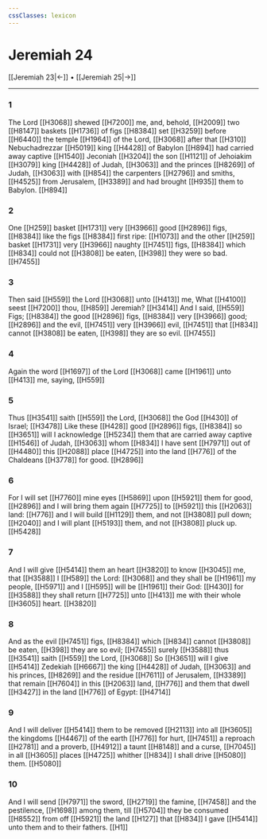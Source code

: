 ```yaml
---
cssClasses: lexicon
---
```

# Jeremiah 24

[[Jeremiah 23|←]] • [[Jeremiah 25|→]]

---

### 1
The Lord [[H3068]] shewed [[H7200]] me, and, behold, [[H2009]] two [[H8147]] baskets [[H1736]] of figs [[H8384]] set [[H3259]] before [[H6440]] the temple [[H1964]] of the Lord, [[H3068]] after that [[H310]] Nebuchadrezzar [[H5019]] king [[H4428]] of Babylon [[H894]] had carried away captive [[H1540]] Jeconiah [[H3204]] the son [[H1121]] of Jehoiakim [[H3079]] king [[H4428]] of Judah, [[H3063]] and the princes [[H8269]] of Judah, [[H3063]] with [[H854]] the carpenters [[H2796]] and smiths, [[H4525]] from Jerusalem, [[H3389]] and had brought [[H935]] them to Babylon. [[H894]]

### 2
One [[H259]] basket [[H1731]] very [[H3966]] good [[H2896]] figs, [[H8384]] like the figs [[H8384]] first ripe: [[H1073]] and the other [[H259]] basket [[H1731]] very [[H3966]] naughty [[H7451]] figs, [[H8384]] which [[H834]] could not [[H3808]] be eaten, [[H398]] they were so bad. [[H7455]]

### 3
Then said [[H559]] the Lord [[H3068]] unto [[H413]] me, What [[H4100]] seest [[H7200]] thou, [[H859]] Jeremiah? [[H3414]] And I said, [[H559]] Figs; [[H8384]] the good [[H2896]] figs, [[H8384]] very [[H3966]] good; [[H2896]] and the evil, [[H7451]] very [[H3966]] evil, [[H7451]] that [[H834]] cannot [[H3808]] be eaten, [[H398]] they are so evil. [[H7455]]

### 4
Again the word [[H1697]] of the Lord [[H3068]] came [[H1961]] unto [[H413]] me, saying, [[H559]]

### 5
Thus [[H3541]] saith [[H559]] the Lord, [[H3068]] the God [[H430]] of Israel; [[H3478]] Like these [[H428]] good [[H2896]] figs, [[H8384]] so [[H3651]] will I acknowledge [[H5234]] them that are carried away captive [[H1546]] of Judah, [[H3063]] whom [[H834]] I have sent [[H7971]] out of [[H4480]] this [[H2088]] place [[H4725]] into the land [[H776]] of the Chaldeans [[H3778]] for good. [[H2896]]

### 6
For I will set [[H7760]] mine eyes [[H5869]] upon [[H5921]] them for good, [[H2896]] and I will bring them again [[H7725]] to [[H5921]] this [[H2063]] land: [[H776]] and I will build [[H1129]] them, and not [[H3808]] pull down; [[H2040]] and I will plant [[H5193]] them, and not [[H3808]] pluck up. [[H5428]]

### 7
And I will give [[H5414]] them an heart [[H3820]] to know [[H3045]] me, that [[H3588]] I [[H589]] the Lord: [[H3068]] and they shall be [[H1961]] my people, [[H5971]] and I [[H595]] will be [[H1961]] their God: [[H430]] for [[H3588]] they shall return [[H7725]] unto [[H413]] me with their whole [[H3605]] heart. [[H3820]]

### 8
And as the evil [[H7451]] figs, [[H8384]] which [[H834]] cannot [[H3808]] be eaten, [[H398]] they are so evil; [[H7455]] surely [[H3588]] thus [[H3541]] saith [[H559]] the Lord, [[H3068]] So [[H3651]] will I give [[H5414]] Zedekiah [[H6667]] the king [[H4428]] of Judah, [[H3063]] and his princes, [[H8269]] and the residue [[H7611]] of Jerusalem, [[H3389]] that remain [[H7604]] in this [[H2063]] land, [[H776]] and them that dwell [[H3427]] in the land [[H776]] of Egypt: [[H4714]]

### 9
And I will deliver [[H5414]] them to be removed [[H2113]] into all [[H3605]] the kingdoms [[H4467]] of the earth [[H776]] for hurt, [[H7451]] a reproach [[H2781]] and a proverb, [[H4912]] a taunt [[H8148]] and a curse, [[H7045]] in all [[H3605]] places [[H4725]] whither [[H834]] I shall drive [[H5080]] them. [[H5080]]

### 10
And I will send [[H7971]] the sword, [[H2719]] the famine, [[H7458]] and the pestilence, [[H1698]] among them, till [[H5704]] they be consumed [[H8552]] from off [[H5921]] the land [[H127]] that [[H834]] I gave [[H5414]] unto them and to their fathers. [[H1]]